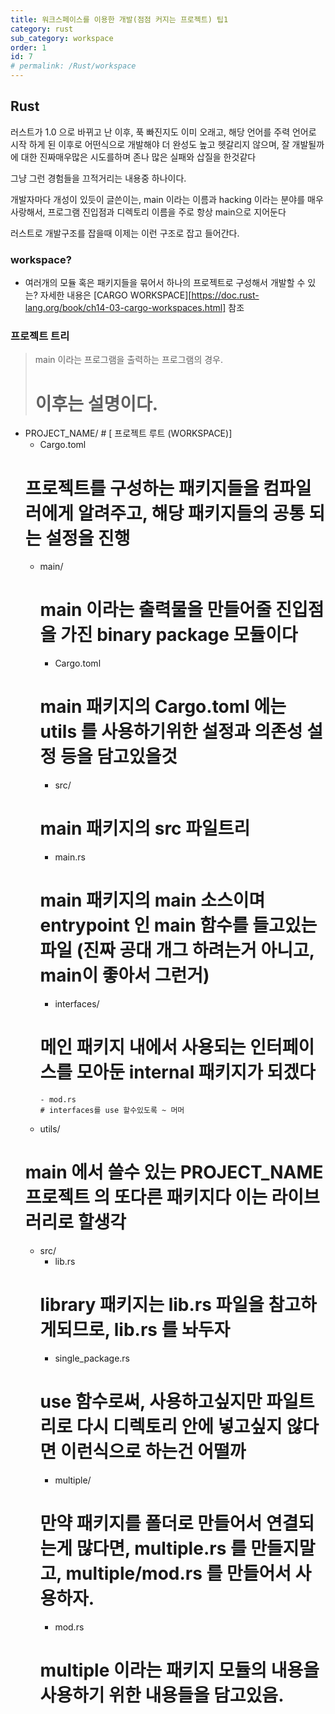 ```yaml
---
title: 워크스페이스를 이용한 개발(점점 커지는 프로젝트) 팁1
category: rust
sub_category: workspace
order: 1
id: 7
# permalink: /Rust/workspace
---
```


## Rust

러스트가 1.0 으로 바뀌고 난 이후, 푹 빠진지도 이미 오래고, 해당 언어를 주력 언어로 시작 하게 된 이후로
어떤식으로 개발해야 더 완성도 높고 헷갈리지 않으며, 잘 개발될까에 대한 진짜매우많은 시도를하며 존나 많은 실패와 삽질을 한것같다

그냥 그런 경험들을 끄적거리는 내용중 하나이다.

개발자마다 개성이 있듯이 글쓴이는, main 이라는 이름과 hacking 이라는 분야를 매우 사랑해서, 프로그램 진입점과 디렉토리 이름을 주로 항상 main으로 지어둔다

러스트로 개발구조를 잡을때 이제는 이런 구조로 잡고 들어간다.

### workspace?
- 여러개의 모듈 혹은 패키지들을 묶어서 하나의 프로젝트로 구성해서 개발할 수 있는? 자세한 내용은 [CARGO WORKSPACE][https://doc.rust-lang.org/book/ch14-03-cargo-workspaces.html] 참조

### 프로젝트 트리

> main 이라는 프로그램을 출력하는 프로그램의 경우.
> # 이후는 설명이다.
>

- PROJECT_NAME/ # [ 프로젝트 루트 (WORKSPACE)]
  - Cargo.toml
  # 프로젝트를 구성하는 패키지들을 컴파일러에게 알려주고, 해당 패키지들의 공통 되는 설정을 진행
  - main/
    # main 이라는 출력물을 만들어줄 진입점을 가진 binary package 모듈이다
    - Cargo.toml
    # main 패키지의 Cargo.toml 에는 utils 를 사용하기위한 설정과 의존성 설정 등을 담고있을것
    - src/
    # main 패키지의 src 파일트리
      - main.rs
      # main 패키지의 main 소스이며 entrypoint 인 main 함수를 들고있는 파일 (진짜 공대 개그 하려는거 아니고, main이 좋아서 그런거)
      - interfaces/
      # 메인 패키지 내에서 사용되는 인터페이스를 모아둔 internal 패키지가 되겠다
        - mod.rs
        # interfaces를 use 할수있도록 ~ 머머
  - utils/
  # main 에서 쓸수 있는 PROJECT_NAME 프로젝트 의 또다른 패키지다 이는 라이브러리로 할생각
    - src/
      - lib.rs
      # library 패키지는 lib.rs 파일을 참고하게되므로, lib.rs 를 놔두자
      - single_package.rs
      # use 함수로써, 사용하고싶지만 파일트리로 다시 디렉토리 안에 넣고싶지 않다면 이런식으로 하는건 어떨까
      - multiple/
      # 만약 패키지를 폴더로 만들어서 연결되는게 많다면, multiple.rs 를 만들지말고, multiple/mod.rs 를 만들어서 사용하자.
        - mod.rs
        # multiple 이라는 패키지 모듈의 내용을 사용하기 위한 내용들을 담고있음.

    
